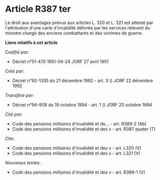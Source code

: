 # Article R387 ter

Le droit aux avantages prévus aux articles L. 320 et L. 321 est attesté par l'attribution d'une carte d'invalidité délivrée
par les services relevant du ministre chargé des anciens combattants et des victimes de guerre.

**Liens relatifs à cet article**

_Codifié par_:

  - Décret n°51-470 1951-04-24 JORF 27 avril 1951

_Créé par_:

  - Décret n°92-1335 du 21 décembre 1992 - art. 3 () JORF 22 décembre 1992

_Transféré par_:

  - Décret n°94-908 du 19 octobre 1994 - art. 1 () JORF 20 octobre 1994

_Cité par_:

  - Code des pensions militaires d'invalidité et de... - art. R389-2 (Ab)
  - Code des pensions militaires d'invalidité et des v - art. R387 quater (T)

_Cite_:

  - Code des pensions militaires d'invalidité et des v - art. L320 (V)
  - Code des pensions militaires d'invalidité et des v - art. L321 (V)

_Nouveaux textes_:

  - Code des pensions militaires d'invalidité et des v - art. R389-1 (V)
